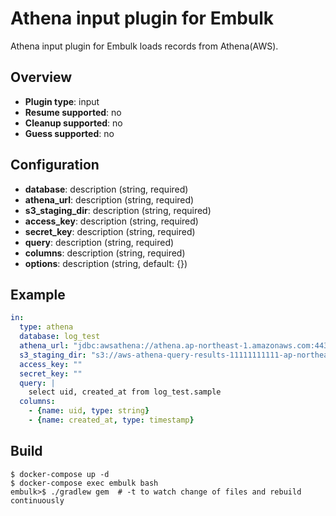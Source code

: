 # Athena input plugin for Embulk

Athena input plugin for Embulk loads records from Athena(AWS).

## Overview

* **Plugin type**: input
* **Resume supported**: no
* **Cleanup supported**: no
* **Guess supported**: no

## Configuration

* **database**: description (string, required)
* **athena_url**: description (string, required)
* **s3_staging_dir**: description (string, required)
* **access_key**: description (string, required)
* **secret_key**: description (string, required)
* **query**: description (string, required)
* **columns**: description (string, required)
* **options**: description (string, default: {})

## Example

```yaml
in:
  type: athena
  database: log_test
  athena_url: "jdbc:awsathena://athena.ap-northeast-1.amazonaws.com:443"
  s3_staging_dir: "s3://aws-athena-query-results-11111111111-ap-northeast-1/"
  access_key: ""
  secret_key: ""
  query: |
    select uid, created_at from log_test.sample
  columns:
    - {name: uid, type: string}
    - {name: created_at, type: timestamp}
```

## Build

```
$ docker-compose up -d
$ docker-compose exec embulk bash
embulk>$ ./gradlew gem  # -t to watch change of files and rebuild continuously
```
